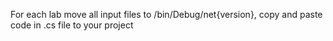 For each lab move all input files to /bin/Debug/net{version}, copy and paste code in .cs file to your project

